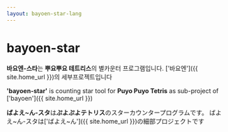 ```yaml
---
layout: bayoen-star-lang
---
```


# bayoen-star

**바요엔-스타**는 **뿌요뿌요 테트리스**의 별카운터 프로그램입니다. ['바요엔']({{ site.home_url }})의 세부프로젝트입니다

**'bayoen-star'** is counting star tool for **Puyo Puyo Tetris** as sub-project of ['bayoen']({{ site.home_url }})

**ばよえ~ん-スタ**は**ぷよぷよテトリス**のスターカウンタープログラムです。 ばよえ~ん-スタは['ばよえ~ん']({{ site.home_url }})の細部プロジェクトです
